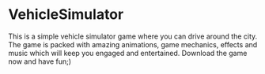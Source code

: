 # VehicleSimulator
This is a simple vehicle simulator game where you can drive around the city. The game is packed with amazing animations, game mechanics, effects and music which will keep you engaged and entertained. Download the game now and have fun;)
